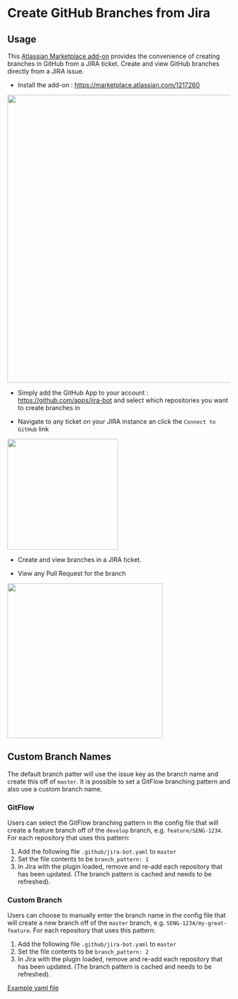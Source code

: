 # Create GitHub Branches from Jira

## Usage

This [Atlassian Marketplace add-on](https://marketplace.atlassian.com/plugins/com.osowskit.jira.github.app/cloud/overview) provides the convenience of creating branches in GitHub from a JIRA ticket. Create and view GitHub branches directly from a JIRA issue.

* Install the add-on : https://marketplace.atlassian.com/1217260

<img src="https://user-images.githubusercontent.com/768821/34046131-d45413fc-e160-11e7-89ca-a26f7993554c.png" width="650">

* Simply add the GitHub App to your account : https://github.com/apps/jira-bot and select which repositories you want to create branches in

* Navigate to any ticket on your JIRA instance an click the `Connect to GitHub` link 

<img src="https://user-images.githubusercontent.com/768821/34046355-9bff2df6-e161-11e7-9c6f-a1ec03b84a28.png" width="250">

* Create and view branches in a JIRA ticket.

* View any Pull Request for the branch

<img src="https://user-images.githubusercontent.com/768821/32191639-0bb9e878-bd6f-11e7-9fb2-7b85b5f0328b.png" width="350">

## Custom Branch Names

The default branch patter will use the issue key as the branch name and create this off of `master`. It is possible to set a GitFlow branching pattern and also use a custom branch name.

### GitFlow

Users can select the GitFlow branching pattern in the config file that will create a feature branch off of the `develop` branch, e.g. `feature/SENG-1234`. For each repository that uses this pattern:

1. Add the following file `.github/jira-bot.yaml` to `master`
1. Set the file contents to be `branch_pattern: 1`
1. In Jira with the plugin loaded, remove and re-add each repository that has been updated. (The branch pattern is cached and needs to be refreshed).

### Custom Branch 

Users can choose to manually enter the branch name in the config file that will create a new branch off of the `master` branch, e.g. `SENG-1234/my-great-feature`. For each repository that uses this pattern:

1. Add the following file `.github/jira-bot.yaml` to `master`
1. Set the file contents to be `branch_pattern: 2`
1. In Jira with the plugin loaded, remove and re-add each repository that has been updated. (The branch pattern is cached and needs to be refreshed).

[Example yaml file](https://github.com/osowskit/an-repo/blob/master/.github/jira-bot.yaml)
